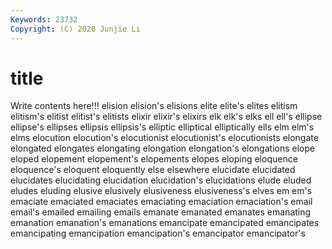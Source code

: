 ```yaml
---
Keywords: 23732
Copyright: (C) 2020 Junjie Li
---
```


# title

Write contents here!!!
elision 
elision's 
elisions 
elite 
elite's 
elites
elitism 
elitism's 
elitist 
elitist's 
elitists 
elixir 
elixir's 
elixirs 
elk 
elk's
elks 
ell 
ell's 
ellipse 
ellipse's 
ellipses 
ellipsis 
ellipsis's 
elliptic 
elliptical
elliptically 
ells 
elm 
elm's 
elms 
elocution 
elocution's 
elocutionist 
elocutionist's 
elocutionists
elongate 
elongated 
elongates 
elongating 
elongation 
elongation's 
elongations 
elope 
eloped 
elopement
elopement's 
elopements 
elopes 
eloping 
eloquence 
eloquence's 
eloquent 
eloquently 
else 
elsewhere
elucidate 
elucidated 
elucidates 
elucidating 
elucidation 
elucidation's 
elucidations 
elude 
eluded 
eludes
eluding 
elusive 
elusively 
elusiveness 
elusiveness's 
elves 
em 
em's 
emaciate 
emaciated
emaciates 
emaciating 
emaciation 
emaciation's 
email 
email's 
emailed 
emailing 
emails 
emanate
emanated 
emanates 
emanating 
emanation 
emanation's 
emanations 
emancipate 
emancipated 
emancipates 
emancipating
emancipation 
emancipation's 
emancipator 
emancipator's 

